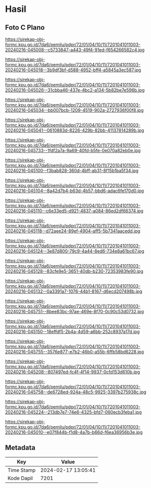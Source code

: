 # Hasil

## Foto C Plano

https://sirekap-obj-formc.kpu.go.id/7da6/pemilu/pdpr/72/01/04/10/11/7201041011003-20240216-045008--c5733847-a443-49f4-91ed-f654266582c4.jpg

https://sirekap-obj-formc.kpu.go.id/7da6/pemilu/pdpr/72/01/04/10/11/7201041011003-20240216-045018--3b9df3bf-d588-4952-bff4-a5845a3ec587.jpg

https://sirekap-obj-formc.kpu.go.id/7da6/pemilu/pdpr/72/01/04/10/11/7201041011003-20240216-045026--31cbba46-437e-4bc2-a134-5b82be7e596b.jpg

https://sirekap-obj-formc.kpu.go.id/7da6/pemilu/pdpr/72/01/04/10/11/7201041011003-20240216-045034--bb007bcb-1209-4519-902a-2727936f00f8.jpg

https://sirekap-obj-formc.kpu.go.id/7da6/pemilu/pdpr/72/01/04/10/11/7201041011003-20240216-045041--0610883d-8226-429b-82bb-41137814289b.jpg

https://sirekap-obj-formc.kpu.go.id/7da6/pemilu/pdpr/72/01/04/10/11/7201041011003-20240216-045733--1fdf2a7a-9a69-40fd-b5fe-0e070a82eb0e.jpg

https://sirekap-obj-formc.kpu.go.id/7da6/pemilu/pdpr/72/01/04/10/11/7201041011003-20240216-045100--f3bab828-360d-4bff-ab31-8f15b1ba5f34.jpg

https://sirekap-obj-formc.kpu.go.id/7da6/pemilu/pdpr/72/01/04/10/11/7201041011003-20240216-045104--8a42d7b4-b63d-4b57-bbd6-adac6fe170d0.jpg

https://sirekap-obj-formc.kpu.go.id/7da6/pemilu/pdpr/72/01/04/10/11/7201041011003-20240216-045110--c6e33ed5-d921-4837-a084-86ed2df66374.jpg

https://sirekap-obj-formc.kpu.go.id/7da6/pemilu/pdpr/72/01/04/10/11/7201041011003-20240216-045118--d72aee24-89ef-4904-aff5-5b7341aacedd.jpg

https://sirekap-obj-formc.kpu.go.id/7da6/pemilu/pdpr/72/01/04/10/11/7201041011003-20240216-045124--3e87d800-79c9-4a44-8ed6-734e8a61bc67.jpg

https://sirekap-obj-formc.kpu.go.id/7da6/pemilu/pdpr/72/01/04/10/11/7201041011003-20240216-045128--83cfe9e5-3651-40db-b230-72353983fe90.jpg

https://sirekap-obj-formc.kpu.go.id/7da6/pemilu/pdpr/72/01/04/10/11/7201041011003-20240216-045132--0a3391a7-1076-44b1-8167-d6ecd207498b.jpg

https://sirekap-obj-formc.kpu.go.id/7da6/pemilu/pdpr/72/01/04/10/11/7201041011003-20240216-045751--8bee83bc-97ae-469e-8f70-0c90c53d0732.jpg

https://sirekap-obj-formc.kpu.go.id/7da6/pemilu/pdpr/72/01/04/10/11/7201041011003-20240216-045150--18effdf5-2b4a-4d59-a6bb-252c8937a17d.jpg

https://sirekap-obj-formc.kpu.go.id/7da6/pemilu/pdpr/72/01/04/10/11/7201041011003-20240216-045755--3576e877-e7b2-46b0-a55b-6ffb58bd6228.jpg

https://sirekap-obj-formc.kpu.go.id/7da6/pemilu/pdpr/72/01/04/10/11/7201041011003-20240216-045208--807497ed-fc4f-4f14-9937-0cfd153d610b.jpg

https://sirekap-obj-formc.kpu.go.id/7da6/pemilu/pdpr/72/01/04/10/11/7201041011003-20240216-045758--de6728ed-924a-48c5-9925-3397b275938c.jpg

https://sirekap-obj-formc.kpu.go.id/7da6/pemilu/pdpr/72/01/04/10/11/7201041011003-20240216-045224--213db7e7-74e6-4325-bfd7-060ecb3feba1.jpg

https://sirekap-obj-formc.kpu.go.id/7da6/pemilu/pdpr/72/01/04/10/11/7201041011003-20240216-045010--e07f844b-f1d8-4a7b-b66d-f6ea36956b3e.jpg


## Metadata

| Key        | Value               |
| ---------- | ------------------- |
| Time Stamp | 2024-02-17 13:05:41 |
| Kode Dapil | 7201                |



